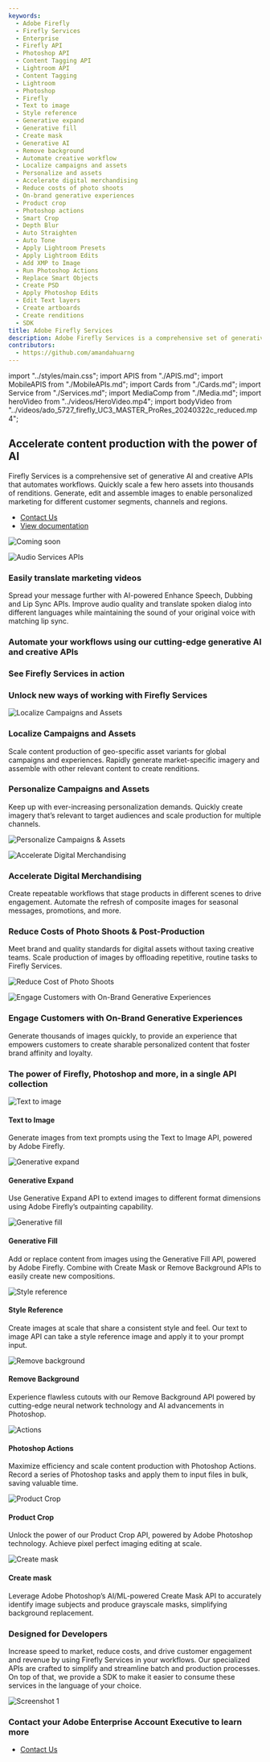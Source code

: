 ```yaml
---
keywords:
  - Adobe Firefly
  - Firefly Services
  - Enterprise
  - Firefly API
  - Photoshop API
  - Content Tagging API
  - Lightroom API
  - Content Tagging
  - Lightroom
  - Photoshop
  - Firefly
  - Text to image
  - Style reference
  - Generative expand
  - Generative fill
  - Create mask
  - Generative AI
  - Remove background
  - Automate creative workflow
  - Localize campaigns and assets
  - Personalize and assets
  - Accelerate digital merchandising
  - Reduce costs of photo shoots
  - On-brand generative experiences
  - Product crop
  - Photoshop actions
  - Smart Crop
  - Depth Blur
  - Auto Straighten
  - Auto Tone
  - Apply Lightroom Presets
  - Apply Lightroom Edits
  - Add XMP to Image
  - Run Photoshop Actions
  - Replace Smart Objects
  - Create PSD
  - Apply Photoshop Edits
  - Edit Text layers
  - Create artboards
  - Create renditions
  - SDK
title: Adobe Firefly Services
description: Adobe Firefly Services is a comprehensive set of generative AI and creative APIs.
contributors:
  - https://github.com/amandahuarng
---
```


import "../styles/main.css";
import APIS from "./APIS.md";
import MobileAPIS from "./MobileAPIs.md";
import Cards from "./Cards.md";
import Service from "./Services.md";
import MediaComp from "./Media.md";
import heroVideo from "../videos/HeroVideo.mp4";
import bodyVideo from "../videos/ado_5727_firefly_UC3_MASTER_ProRes_20240322c_reduced.mp4";

<Hero slots="heading, text, buttons" variant="halfwidth" videoUrl={heroVideo} className="fireflyService-hero" />

## Accelerate content production with the power of AI

Firefly Services is a comprehensive set of generative AI and creative APIs that automates workflows.  Quickly scale a few hero assets into thousands of renditions.  Generate, edit and assemble images to enable personalized marketing for different customer segments, channels and regions.

- [Contact Us](faas.md)
- [View documentation](https://developer.adobe.com/firefly-services/docs)

<TextBlock slots="icons, image, heading, text" theme="lightest" className="videoBlock" />

![Coming soon](./images/coming_soon_512w.png)

![Audio Services APIs](./images/video_usecase2.png)

### Easily translate marketing videos

Spread your message further  with AI-powered Enhance Speech, Dubbing and Lip Sync APIs. Improve audio quality and translate spoken dialog into different languages while maintaining the sound of your original voice with matching lip sync.

<TextBlock slots="heading" className="fireflyAnnouncement" theme="light"/>

### Automate your workflows using our cutting-edge generative AI and creative APIs

<WrapperComponent slots="content" repeat="1" theme="light" className="cardsWrapper" />

<Cards />

<TextBlock slots="heading" className="fireflyAnnouncement" theme="light"/>

### See Firefly Services in action

<WrapperComponent slots="content" repeat="1" theme="light" className="media" />

<MediaComp />

<TextBlock slots="heading" className="fireflyAnnouncement creative-cloud-apiWays" theme="lightest"/>

### Unlock new ways of working with Firefly Services

<TextBlock slots="image, heading, text" className="campaigns" />

![Localize Campaigns and Assets](./images/UseCase1_final.png)

### Localize Campaigns and Assets

Scale content production of geo-specific asset variants for global campaigns and experiences. Rapidly generate market-specific imagery and assemble with other relevant content to create renditions.

<TextBlock slots="heading, text, image" className="campaigns" />

### Personalize Campaigns and Assets

Keep up with ever-increasing personalization demands. Quickly create imagery that’s relevant to target audiences and scale production for multiple channels.

![Personalize Campaigns & Assets](./images/UseCase2_final.png)

<TextBlock slots="image, heading, text" className="campaigns" />

![Accelerate Digital Merchandising](./images/UseCase3.png)

### Accelerate Digital Merchandising

Create repeatable workflows that stage products in different scenes to drive engagement. Automate the refresh of composite images for seasonal messages, promotions, and more.

<TextBlock slots="heading, text , image" className="campaigns" />

### Reduce Costs of Photo Shoots & Post-Production

Meet brand and quality standards for digital assets without taxing creative teams. Scale production of images by offloading repetitive, routine tasks to Firefly Services.

![Reduce Cost of Photo Shoots](./images/UseCase4_new.png)

<TextBlock slots="image, heading, text" className="campaigns last_campaigns" />

![Engage Customers with On-Brand Generative Experiences](./images/UseCase5_final.png)

### Engage Customers with On-Brand Generative Experiences

Generate thousands of images quickly, to provide an experience that empowers customers to create sharable personalized content that foster brand affinity and loyalty.

<TextBlock slots="heading" className="fireflyAnnouncement" theme="light"/>

### The power of Firefly, Photoshop and more, in a single API collection

<Carousel slots="image, heading, text" repeat="8"  theme="light" className="carousel"  />

![Text to image](./images/carousels/final/text-to-image.png)

#### Text to Image

Generate images from text prompts using the Text to Image API, powered by Adobe Firefly.

![Generative expand](./images/carousels/final/gen-expand.png)

#### Generative Expand

Use Generative Expand API to extend images to different format dimensions using Adobe Firefly’s outpainting capability.

 ![Generative fill](./images/carousels/final/gen-fill.png)

#### Generative Fill

Add or replace content from images using the Generative Fill API, powered by Adobe Firefly. Combine with Create Mask or Remove Background APIs to easily create new compositions.

![Style reference](./images/carousels/final/gen-match.png)

#### Style Reference

Create images at scale that share a consistent style and feel. Our text to image API can take a style reference image and apply it to your prompt input.

![Remove background](./images/carousels/final/remove-bg.png)

#### Remove Background

Experience flawless cutouts with our Remove Background API powered by cutting-edge neural network technology and AI advancements in Photoshop.

![Actions](./images/carousels/final/actions.png)

#### Photoshop Actions

Maximize efficiency and scale content production with Photoshop Actions. Record a series of Photoshop tasks and apply them to input files in bulk, saving valuable time.

![Product Crop](./images/carousels/final/product-crop.png)

#### Product Crop

Unlock the power of our Product Crop API, powered by Adobe Photoshop technology. Achieve pixel perfect imaging editing at scale.

![Create mask](./images/carousels/final/create-mask.png)

#### Create mask

Leverage Adobe Photoshop’s AI/ML-powered Create Mask API to accurately identify image subjects and produce grayscale masks, simplifying background replacement.

<WrapperComponent slots="content" repeat="1" theme="light" className="wrapperForDisplayListItems" />

<APIS />

<WrapperComponent slots="content" repeat="1" theme="light" className="mobileWrapper" />

<MobileAPIS />

<WrapperComponent slots="content" repeat="1" theme="lightest" className="miniproductListWrapper" />

<Service />

<TextBlock slots="heading, text, image" className="designedForDevlopers" />

### Designed for Developers

Increase speed to market, reduce costs, and drive customer engagement and revenue by using Firefly Services in your workflows. Our specialized APIs are crafted to simplify and streamline batch and production processes. On top of that, we provide a SDK to make it easier to consume these services in the language of your choice.

![Screenshot 1](./images/DesignedForDevelopers_image.png)

<TextBlock slots="heading, buttons" className="fireflyAnnouncement contactUs" theme="light"/>

### Contact your Adobe Enterprise Account Executive to learn more

- [Contact Us](faas.md)
